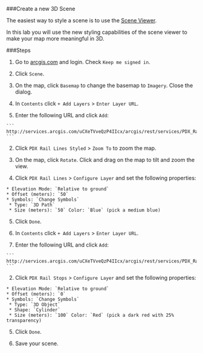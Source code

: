 ###Create a new 3D Scene

The easiest way to style a scene is to use the [Scene Viewer](http://doc.arcgis.com/en/arcgis-online/use-maps/view-maps.htm).

In this lab you will use the new styling capabilities of the scene viewer to make your map more meaningful in 3D.

###Steps


1. Go to [arcgis.com](http://www.arcgis.com) and login. Check `Keep me signed in`.

2. Click `Scene`.

3. On the map, click `Basemap` to change the basemap to `Imagery`. Close the dialog.

4. In `Contents` click `+ Add Layers` > `Enter Layer URL`.

  1. Enter the following URL and click `Add`:

    ```
    http://services.arcgis.com/uCXeTVveQzP4IIcx/arcgis/rest/services/PDX_Rail_Lines/FeatureServer/0
    ```

  2. Click `PDX Rail Lines Styled` > `Zoom To` to zoom the map.
  

  3. On the map, click `Rotate`. Click and drag on the map to tilt and zoom the view.


  4. Click `PDX Rail Lines` > `Configure Layer` and set the following properties:

    * Elevation Mode: `Relative to ground`
    * Offset (meters): `50`
    * Symbols: `Change Symbols`
     * Type: `3D Path`
     * Size (meters): `50` Color: `Blue` (pick a medium blue)

  5. Click `Done`.

5. In `Contents` click `+ Add Layers` > `Enter Layer URL`.

  1. Enter the following URL and click `Add`:

    ```
    http://services.arcgis.com/uCXeTVveQzP4IIcx/arcgis/rest/services/PDX_Rail_Stops/FeatureServer/0
    ```  

  2. Click `PDX Rail Stops` > `Configure Layer` and set the following properties:

    * Elevation Mode: `Relative to ground`
    * Offset (meters): `0`
    * Symbols: `Change Symbols`
     * Type: `3D Object`
     * Shape: `Cylinder`
     * Size (meters): `100` Color: `Red` (pick a dark red with 25% transparency)

  5. Click `Done`.
 
4. Save your scene.